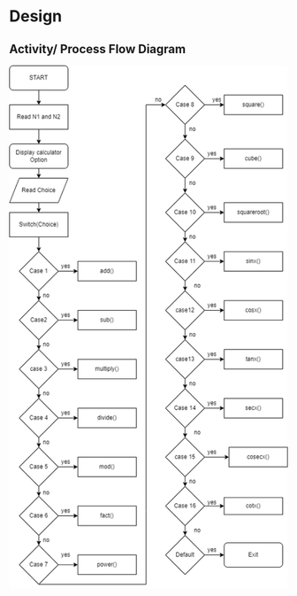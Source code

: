 # Design
## Activity/ Process Flow Diagram
![alt text](https://github.com/keerthanaBaskar/M1_Scientific_Calculator/blob/main/2_Design/flowchart.drawio.png)
